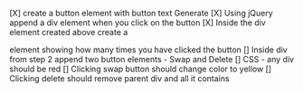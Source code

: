 
[X] create a button element with button text Generate
[X] Using jQuery append a div element when you click on the button
[X] Inside the div element created above create a <p> element showing how many
times you have clicked the button
[] Inside div from step 2 append two button elements - Swap and Delete
[] CSS - any div should be red
[] Clicking swap button should change color to yellow
[] Clicking delete should remove parent div and all it contains
